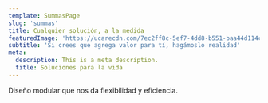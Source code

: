 ```yaml
---
template: SummasPage
slug: 'summas'
title: Cualquier solución, a la medida
featuredImage: 'https://ucarecdn.com/7ec2ff8c-5ef7-4dd8-b551-baa44d114cc3/'
subtitle: 'Si crees que agrega valor para tí, hagámoslo realidad'
meta:
  description: This is a meta description.
  title: Soluciones para la vida
---
```


Diseño modular que nos da flexibilidad y eficiencia.

<!-- View the [project overview](https://thriveweb.com.au/the-lab/yellowcake-gatsby-react-js-starter-project/) and the [docs](https://github.com/thriveweb/yellowcake/blob/master/README.md).

# Features

* **[Gatsby](https://gatsbyjs.org)** static site generator
* **[Netlify CMS](https://github.com/netlify/netlify-cms)** for content management
* Dynamic menus and forms
* **[Mailchimp](http://mailchimp.com)** and **[Uploadcare](https://uploadcare.com)** integrations
* Fully responsive layout for mobile and widescreen browsing
* Blog searching and paging functionality
* Seamless image and content sliders
* Instagram feed integration

## Get started

View the [Netlify CMS Docs](https://www.netlifycms.org/docs/) and the [Netlify CMS Repo](https://github.com/netlify/netlify-cms).

[![Deploy to Netlify](https://www.netlify.com/img/deploy/button.svg)](https://app.netlify.com/start/deploy?repository=https://github.com/thriveweb/yellowcake&stack=cms) -->
